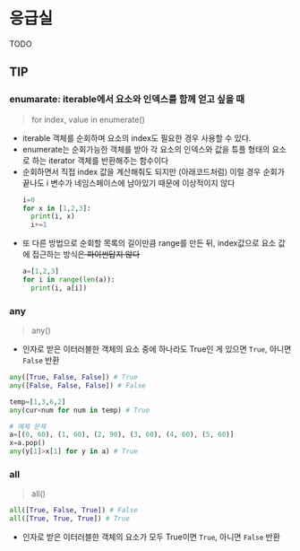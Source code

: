 # 응급실

TODO

## TIP

### enumarate: iterable에서 요소와 인덱스를 함께 얻고 싶을 때

> for index, value in enumerate(<iterable>)

- iterable 객체를 순회하며 요소의 index도 필요한 경우 사용할 수 있다.
- enumerate는 순회가능한 객체를 받아 각 요소의 인덱스와 값을 튜플 형태의 요소로 하는 iterator 객체를 반환해주는 함수이다
- 순회하면서 직접 index 값을 계산해줘도 되지만 (아래코드처럼) 이럴 경우 순회가 끝나도 i 변수가 네임스페이스에 남아있기 때문에 이상적이지 않다
  ```py
  i=0
  for x in [1,2,3]:
    print(i, x)
    i+=1
  ```
- 또 다른 방법으로 순회할 목록의 길이만큼 range를 만든 뒤, index값으로 요소 값에 접근하는 방식~~은 파이썬답지 않다~~
  ```py
  a=[1,2,3]
  for i in range(len(a)):
    print(i, a[i])
  ```

### any

> any(<iterable>)

- 인자로 받은 이터러블한 객체의 요소 중에 하나라도 True인 게 있으면 `True`, 아니면 `False` 반환

```py
any([True, False, False]) # True
any([False, False, False]) # False

temp=[1,3,6,2]
any(cur<num for num in temp) # True

# 예제 문제
a=[(0, 60), (1, 60), (2, 90), (3, 60), (4, 60), (5, 60)]
x=a.pop()
any(y[1]>x[1] for y in a) # True
```

### all

> all(<iterable>)

```py
all([True, False, True]) # False
all([True, True, True]) # True
```

- 인자로 받은 이터러블한 객체의 요소가 모두 True이면 `True`, 아니면 `False` 반환
